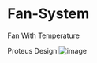 # Fan-System
Fan With Temperature

Proteus Design
![image](https://github.com/user-attachments/assets/c00c9ae7-d1c2-4e6d-94bd-16fd27f8d56a)
